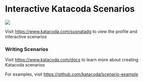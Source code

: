 # Interactive Katacoda Scenarios

[![](http://shields.katacoda.com/katacoda/susnatadg/count.svg)](https://www.katacoda.com/susnatadg "Get your profile on Katacoda.com")

Visit https://www.katacoda.com/susnatadg to view the profile and interactive scenarios

### Writing Scenarios
Visit https://www.katacoda.com/docs to learn more about creating Katacoda scenarios

For examples, visit https://github.com/katacoda/scenario-example
